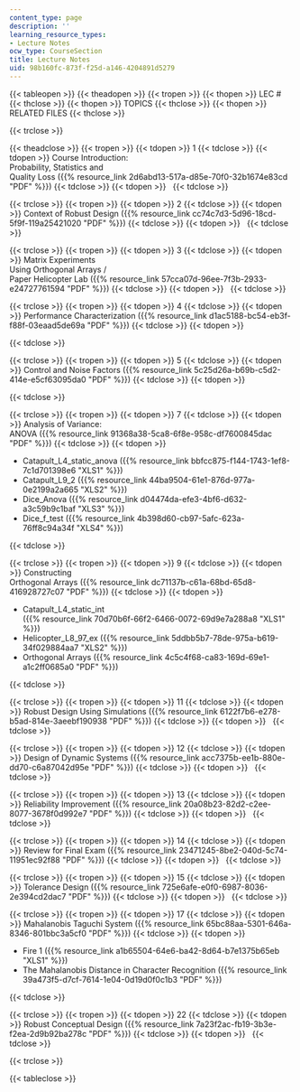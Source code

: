 ```yaml
---
content_type: page
description: ''
learning_resource_types:
- Lecture Notes
ocw_type: CourseSection
title: Lecture Notes
uid: 98b160fc-873f-f25d-a146-4204891d5279
---
```


{{< tableopen >}}
{{< theadopen >}}
{{< tropen >}}
{{< thopen >}}
LEC #
{{< thclose >}}
{{< thopen >}}
TOPICS
{{< thclose >}}
{{< thopen >}}
RELATED FILES
{{< thclose >}}

{{< trclose >}}

{{< theadclose >}}
{{< tropen >}}
{{< tdopen >}}
1
{{< tdclose >}}
{{< tdopen >}}
Course Introduction:  
Probability, Statistics and  
Quality Loss ({{% resource_link 2d6abd13-517a-d85e-70f0-32b1674e83cd "PDF" %}})
{{< tdclose >}}
{{< tdopen >}}
 
{{< tdclose >}}

{{< trclose >}}
{{< tropen >}}
{{< tdopen >}}
2
{{< tdclose >}}
{{< tdopen >}}
Context of Robust Design ({{% resource_link cc74c7d3-5d96-18cd-5f9f-119a25421020 "PDF" %}})
{{< tdclose >}}
{{< tdopen >}}
 
{{< tdclose >}}

{{< trclose >}}
{{< tropen >}}
{{< tdopen >}}
3
{{< tdclose >}}
{{< tdopen >}}
Matrix Experiments  
Using Orthogonal Arrays /  
Paper Helicopter Lab ({{% resource_link 57cca07d-96ee-7f3b-2933-e24727761594 "PDF" %}})
{{< tdclose >}}
{{< tdopen >}}
 
{{< tdclose >}}

{{< trclose >}}
{{< tropen >}}
{{< tdopen >}}
4
{{< tdclose >}}
{{< tdopen >}}
Performance Characterization ({{% resource_link d1ac5188-bc54-eb3f-f88f-03eaad5de69a "PDF" %}})
{{< tdclose >}}
{{< tdopen >}}



{{< tdclose >}}

{{< trclose >}}
{{< tropen >}}
{{< tdopen >}}
5
{{< tdclose >}}
{{< tdopen >}}
Control and Noise Factors ({{% resource_link 5c25d26a-b69b-c5d2-414e-e5cf63095da0 "PDF" %}})
{{< tdclose >}}
{{< tdopen >}}



{{< tdclose >}}

{{< trclose >}}
{{< tropen >}}
{{< tdopen >}}
7
{{< tdclose >}}
{{< tdopen >}}
Analysis of Variance:  
ANOVA ({{% resource_link 91368a38-5ca8-6f8e-958c-df7600845dac "PDF" %}})
{{< tdclose >}}
{{< tdopen >}}


*   Catapult\_L4\_static\_anova ({{% resource_link bbfcc875-f144-1743-1ef8-7c1d701398e6 "XLS1" %}})
*   Catapult\_L9\_2 ({{% resource_link 44ba9504-61e1-876d-977a-0e2199a2a665 "XLS2" %}})
*   Dice\_Anova ({{% resource_link d04474da-efe3-4bf6-d632-a3c59b9c1baf "XLS3" %}})
*   Dice\_f\_test ({{% resource_link 4b398d60-cb97-5afc-623a-76ff8c94a34f "XLS4" %}})


{{< tdclose >}}

{{< trclose >}}
{{< tropen >}}
{{< tdopen >}}
9
{{< tdclose >}}
{{< tdopen >}}
Constructing  
Orthogonal Arrays ({{% resource_link dc71137b-c61a-68bd-65d8-416928727c07 "PDF" %}})
{{< tdclose >}}
{{< tdopen >}}


*   Catapult\_L4\_static\_int  
    ({{% resource_link 70d70b6f-66f2-6466-0072-69d9e7a288a8 "XLS1" %}})
*   Helicopter\_L8\_97\_ex ({{% resource_link 5ddbb5b7-78de-975a-b619-34f029884aa7 "XLS2" %}})
*   Orthogonal Arrays ({{% resource_link 4c5c4f68-ca83-169d-69e1-a1c2ff0685a0 "PDF" %}})


{{< tdclose >}}

{{< trclose >}}
{{< tropen >}}
{{< tdopen >}}
11
{{< tdclose >}}
{{< tdopen >}}
Robust Design Using Simulations ({{% resource_link 6122f7b6-e278-b5ad-814e-3aeebf190938 "PDF" %}})
{{< tdclose >}}
{{< tdopen >}}
 
{{< tdclose >}}

{{< trclose >}}
{{< tropen >}}
{{< tdopen >}}
12
{{< tdclose >}}
{{< tdopen >}}
Design of Dynamic Systems ({{% resource_link acc7375b-ee1b-880e-dd70-c6a87042d95e "PDF" %}})
{{< tdclose >}}
{{< tdopen >}}
 
{{< tdclose >}}

{{< trclose >}}
{{< tropen >}}
{{< tdopen >}}
13
{{< tdclose >}}
{{< tdopen >}}
Reliability Improvement ({{% resource_link 20a08b23-82d2-c2ee-8077-3678f0d992e7 "PDF" %}})
{{< tdclose >}}
{{< tdopen >}}
 
{{< tdclose >}}

{{< trclose >}}
{{< tropen >}}
{{< tdopen >}}
14
{{< tdclose >}}
{{< tdopen >}}
Review for Final Exam ({{% resource_link 23471245-8be2-040d-5c74-11951ec92f88 "PDF" %}})
{{< tdclose >}}
{{< tdopen >}}
 
{{< tdclose >}}

{{< trclose >}}
{{< tropen >}}
{{< tdopen >}}
15
{{< tdclose >}}
{{< tdopen >}}
Tolerance Design ({{% resource_link 725e6afe-e0f0-6987-8036-2e394cd2dac7 "PDF" %}})
{{< tdclose >}}
{{< tdopen >}}
 
{{< tdclose >}}

{{< trclose >}}
{{< tropen >}}
{{< tdopen >}}
17
{{< tdclose >}}
{{< tdopen >}}
Mahalanobis Taguchi System ({{% resource_link 65bc88aa-5301-646a-8346-801bbc3a5cf0 "PDF" %}})
{{< tdclose >}}
{{< tdopen >}}


*   Fire 1 ({{% resource_link a1b65504-64e6-ba42-8d64-b7e1375b65eb "XLS1" %}})
*   The Mahalanobis Distance in Character Recognition ({{% resource_link 39a473f5-d7cf-7614-1e04-0d19d0f0c1b3 "PDF" %}})


{{< tdclose >}}

{{< trclose >}}
{{< tropen >}}
{{< tdopen >}}
22
{{< tdclose >}}
{{< tdopen >}}
Robust Conceptual Design ({{% resource_link 7a23f2ac-fb19-3b3e-f2ea-2d9b92ba278c "PDF" %}})
{{< tdclose >}}
{{< tdopen >}}
 
{{< tdclose >}}

{{< trclose >}}

{{< tableclose >}}
